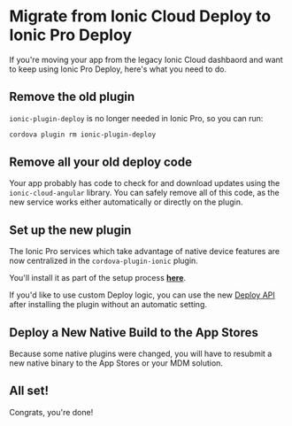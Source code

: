 # Migrate from Ionic Cloud Deploy to Ionic Pro Deploy

If you're moving your app from the legacy Ionic Cloud dashbaord and want to keep using Ionic Pro Deploy, here's what you need to do.

## Remove the old plugin

`ionic-plugin-deploy` is no longer needed in Ionic Pro, so you can run:

```bash
cordova plugin rm ionic-plugin-deploy
```

## Remove all your old deploy code

Your app probably has code to check for and download updates using the `ionic-cloud-angular` library. You can safely remove all of this code, as the new service works either automatically or directly on the plugin.

## Set up the new plugin

The Ionic Pro services which take advantage of native device features are now centralized in the `cordova-plugin-ionic` plugin.  

You'll install it as part of the setup process **[here](/pro/deploy/)**.

If you'd like to use custom Deploy logic, you can use the new [Deploy API](/pro/deploy/plugin-api.html) after installing the plugin without an automatic setting.

## Deploy a New Native Build to the App Stores

Because some native plugins were changed, you will have to resubmit a new native binary to the App Stores or your MDM solution.

## All set!

Congrats, you're done!
